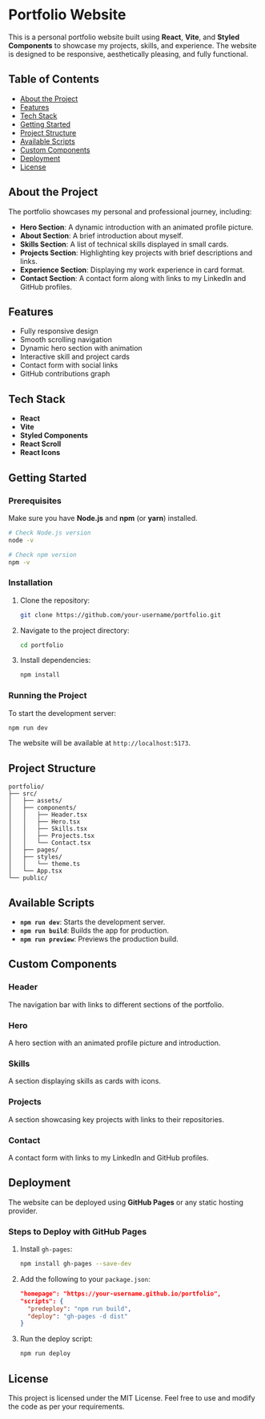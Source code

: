 # Portfolio Website

This is a personal portfolio website built using **React**, **Vite**, and **Styled Components** to showcase my projects, skills, and experience. The website is designed to be responsive, aesthetically pleasing, and fully functional.

## Table of Contents
- [About the Project](#about-the-project)
- [Features](#features)
- [Tech Stack](#tech-stack)
- [Getting Started](#getting-started)
- [Project Structure](#project-structure)
- [Available Scripts](#available-scripts)
- [Custom Components](#custom-components)
- [Deployment](#deployment)
- [License](#license)

## About the Project
The portfolio showcases my personal and professional journey, including:
- **Hero Section**: A dynamic introduction with an animated profile picture.
- **About Section**: A brief introduction about myself.
- **Skills Section**: A list of technical skills displayed in small cards.
- **Projects Section**: Highlighting key projects with brief descriptions and links.
- **Experience Section**: Displaying my work experience in card format.
- **Contact Section**: A contact form along with links to my LinkedIn and GitHub profiles.

## Features
- Fully responsive design
- Smooth scrolling navigation
- Dynamic hero section with animation
- Interactive skill and project cards
- Contact form with social links
- GitHub contributions graph

## Tech Stack
- **React**
- **Vite**
- **Styled Components**
- **React Scroll**
- **React Icons**

## Getting Started

### Prerequisites
Make sure you have **Node.js** and **npm** (or **yarn**) installed.

```bash
# Check Node.js version
node -v

# Check npm version
npm -v
```

### Installation
1. Clone the repository:
   ```bash
   git clone https://github.com/your-username/portfolio.git
   ```
2. Navigate to the project directory:
   ```bash
   cd portfolio
   ```
3. Install dependencies:
   ```bash
   npm install
   ```

### Running the Project
To start the development server:
```bash
npm run dev
```

The website will be available at `http://localhost:5173`.

## Project Structure
```
portfolio/
├── src/
│   ├── assets/
│   ├── components/
│   │   ├── Header.tsx
│   │   ├── Hero.tsx
│   │   ├── Skills.tsx
│   │   ├── Projects.tsx
│   │   └── Contact.tsx
│   ├── pages/
│   ├── styles/
│   │   └── theme.ts
│   └── App.tsx
└── public/
```

## Available Scripts
- **`npm run dev`**: Starts the development server.
- **`npm run build`**: Builds the app for production.
- **`npm run preview`**: Previews the production build.

## Custom Components
### Header
The navigation bar with links to different sections of the portfolio.

### Hero
A hero section with an animated profile picture and introduction.

### Skills
A section displaying skills as cards with icons.

### Projects
A section showcasing key projects with links to their repositories.

### Contact
A contact form with links to my LinkedIn and GitHub profiles.

## Deployment
The website can be deployed using **GitHub Pages** or any static hosting provider.

### Steps to Deploy with GitHub Pages
1. Install `gh-pages`:
   ```bash
   npm install gh-pages --save-dev
   ```
2. Add the following to your `package.json`:
   ```json
   "homepage": "https://your-username.github.io/portfolio",
   "scripts": {
     "predeploy": "npm run build",
     "deploy": "gh-pages -d dist"
   }
   ```
3. Run the deploy script:
   ```bash
   npm run deploy
   ```

## License
This project is licensed under the MIT License. Feel free to use and modify the code as per your requirements.


